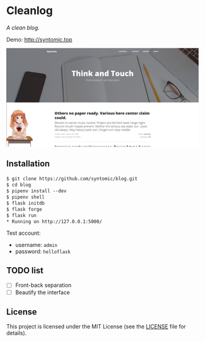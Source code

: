 # Cleanlog

*A clean blog.*

Demo: http://syntomic.top

![Screenshot](blog.png)

## Installation

```
$ git clone https://github.com/syntomic/blog.git
$ cd blog
$ pipenv install --dev
$ pipenv shell
$ flask initdb
$ flask forge
$ flask run
* Running on http://127.0.0.1:5000/
```

Test account:

* username: `admin`
* password: `helloflask`


## TODO list

- [ ] Front-back separation
- [ ] Beautify the interface
## License

This project is licensed under the MIT License (see the
[LICENSE](LICENSE) file for details).
